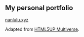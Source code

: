 ## My personal portfolio

[nanlulu.xyz](http://nanlulu.xyz)

Adapted from [HTML5UP Multiverse](https://html5up.net/multiverse).
